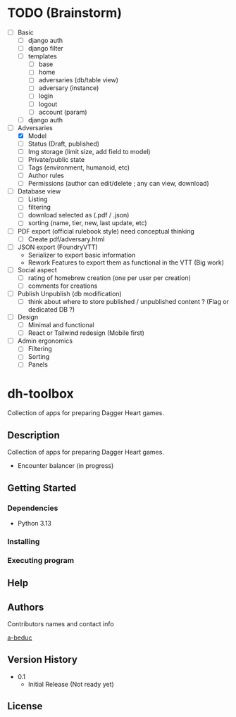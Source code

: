 # TODO (Brainstorm)
* [ ] Basic
  * [ ] django auth
  * [ ] django filter
  * [ ] templates
    * [ ] base
    * [ ] home
    * [ ] adversaries (db/table view)
    * [ ] adversary (instance)
    * [ ] login
    * [ ] logout
    * [ ] account (param)
  * [ ] django auth
* [ ] Adversaries
  * [x] Model
  * [ ] Status (Draft, published)
  * [ ] Img storage (limit size, add field to model)
  * [ ] Private/public state
  * [ ] Tags (environment, humanoid, etc)
  * [ ] Author rules
  * [ ] Permissions (author can edit/delete ; any can view, download)
* [ ] Database view
  * [ ] Listing
  * [ ] filtering
  * [ ] download selected as (.pdf / .json)
  * [ ] sorting (name, tier, new, last update, etc)
* [ ] PDF export (official rulebook style) need conceptual thinking
  * [ ] Create pdf/adversary.html
* [ ] JSON export (FoundryVTT)
  * Serializer to export basic information
  * Rework Features to export them as functional in the VTT (Big work)
* [ ] Social aspect
  * [ ] rating of homebrew creation (one per user per creation)
  * [ ] comments for creations
* [ ] Publish Unpublish (db modification)
  * [ ] think about where to store published / unpublished content ? (Flag or dedicated DB ?)
* [ ] Design
  * [ ] Minimal and functional
  * [ ] React or Tailwind redesign (Mobile first)
* [ ] Admin ergonomics
  * [ ] Filtering
  * [ ] Sorting
  * [ ] Panels

# dh-toolbox

Collection of apps for preparing Dagger Heart games.

## Description

Collection of apps for preparing Dagger Heart games.
+ Encounter balancer (in progress)

## Getting Started

### Dependencies

* Python 3.13

### Installing

### Executing program

## Help

## Authors

Contributors names and contact info

[a-beduc](https://github.com/a-beduc)

## Version History

* 0.1
    * Initial Release (Not ready yet)

## License
